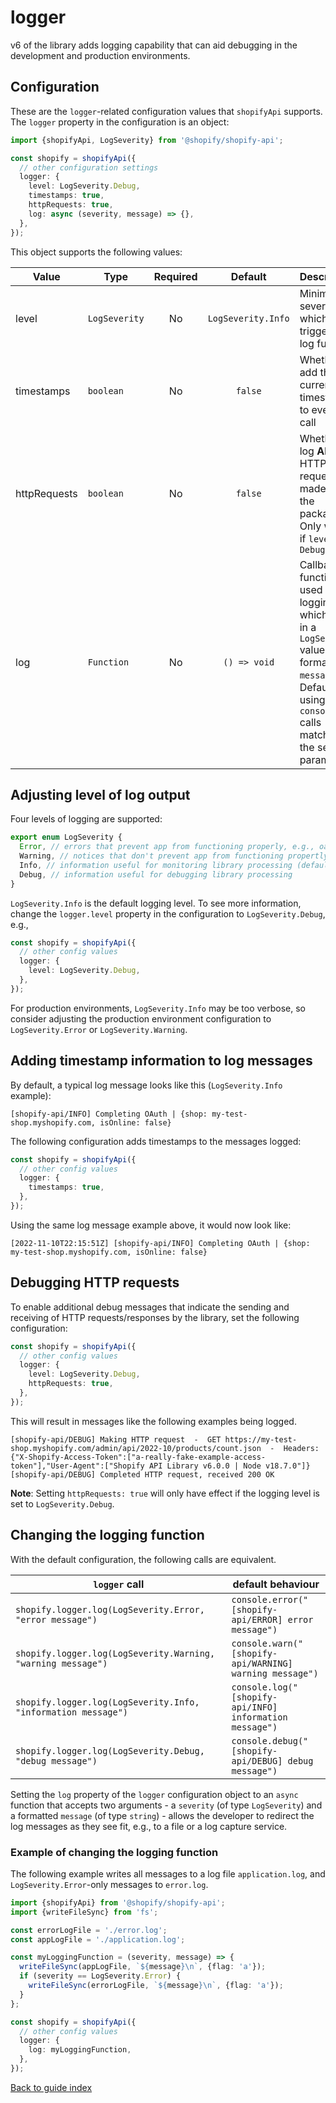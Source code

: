 # logger

v6 of the library adds logging capability that can aid debugging in the development and production environments.

## Configuration

These are the `logger`-related configuration values that `shopifyApi` supports. The `logger` property in the configuration is an object:

```ts
import {shopifyApi, LogSeverity} from '@shopify/shopify-api';

const shopify = shopifyApi({
  // other configuration settings
  logger: {
    level: LogSeverity.Debug,
    timestamps: true,
    httpRequests: true,
    log: async (severity, message) => {},
  },
});
```

This object supports the following values:

| Value        | Type            | Required |        Default        | Description                                                                                                                                                                 |
| ------------ | --------------- | :------: | :-------------------: | --------------------------------------------------------------------------------------------------------------------------------------------------------------------------- |
| level        | `LogSeverity`   |    No    |  `LogSeverity.Info`   | Minimum severity for which to trigger the log function                                                                                                                      |
| timestamps   | `boolean`       |    No    |        `false`        | Whether to add the current timestamp to every log call                                                                                                                      |
| httpRequests | `boolean`       |    No    |        `false`        | Whether to log **ALL** HTTP requests made by the package. Only works if `level` is `Debug`                                                                                  |
| log          | `Function`      |    No    | `() => void`          | Callback function used for logging, which takes in a `LogSeverity` value and a formatted `message`. Defaults to using `console` calls matching the severity parameter |

## Adjusting level of log output

Four levels of logging are supported:

```ts
export enum LogSeverity {
  Error, // errors that prevent app from functioning properly, e.g., oauth errors
  Warning, // notices that don't prevent app from functioning propertly, e.g., deprecation notices
  Info, // information useful for monitoring library processing (default)
  Debug, // information useful for debugging library processing
}
```

`LogSeverity.Info` is the default logging level. To see more information, change the `logger.level` property in the configuration to `LogSeverity.Debug`, e.g.,

```ts
const shopify = shopifyApi({
  // other config values
  logger: {
    level: LogSeverity.Debug,
  },
});
```

For production environments, `LogSeverity.Info` may be too verbose, so consider adjusting the production environment configuration to `LogSeverity.Error` or `LogSeverity.Warning`.

## Adding timestamp information to log messages

By default, a typical log message looks like this (`LogSeverity.Info` example):

```text
[shopify-api/INFO] Completing OAuth | {shop: my-test-shop.myshopify.com, isOnline: false}
```

The following configuration adds timestamps to the messages logged:

```ts
const shopify = shopifyApi({
  // other config values
  logger: {
    timestamps: true,
  },
});
```

Using the same log message example above, it would now look like:

```text
[2022-11-10T22:15:51Z] [shopify-api/INFO] Completing OAuth | {shop: my-test-shop.myshopify.com, isOnline: false}
```

## Debugging HTTP requests

To enable additional debug messages that indicate the sending and receiving of HTTP requests/responses by the library, set the following configuration:

```ts
const shopify = shopifyApi({
  // other config values
  logger: {
    level: LogSeverity.Debug,
    httpRequests: true,
  },
});
```

This will result in messages like the following examples being logged.

```text
[shopify-api/DEBUG] Making HTTP request  -  GET https://my-test-shop.myshopify.com/admin/api/2022-10/products/count.json  -  Headers: {"X-Shopify-Access-Token":["a-really-fake-example-access-token"],"User-Agent":["Shopify API Library v6.0.0 | Node v18.7.0"]}
[shopify-api/DEBUG] Completed HTTP request, received 200 OK
```

**Note**: Setting `httpRequests: true` will only have effect if the logging level is set to `LogSeverity.Debug`.

## Changing the logging function

With the default configuration, the following calls are equivalent.

| `logger` call                                                 | default behaviour                                       |
| ------------------------------------------------------------- | ------------------------------------------------------- |
| `shopify.logger.log(LogSeverity.Error, "error message")`      | `console.error("[shopify-api/ERROR] error message")`    |
| `shopify.logger.log(LogSeverity.Warning, "warning message")`  | `console.warn("[shopify-api/WARNING] warning message")` |
| `shopify.logger.log(LogSeverity.Info, "information message")` | `console.log("[shopify-api/INFO] information message")` |
| `shopify.logger.log(LogSeverity.Debug, "debug message")`      | `console.debug("[shopify-api/DEBUG] debug message")`    |

Setting the `log` property of the `logger` configuration object to an `async` function that accepts two arguments - a `severity` (of type `LogSeverity`) and a formatted `message` (of type `string`) - allows the developer to redirect the log messages as they see fit, e.g., to a file or a log capture service.

### Example of changing the logging function

The following example writes all messages to a log file `application.log`, and `LogSeverity.Error`-only messages to `error.log`.

```ts
import {shopifyApi} from '@shopify/shopify-api';
import {writeFileSync} from 'fs';

const errorLogFile = './error.log';
const appLogFile = './application.log';

const myLoggingFunction = (severity, message) => {
  writeFileSync(appLogFile, `${message}\n`, {flag: 'a'});
  if (severity == LogSeverity.Error) {
    writeFileSync(errorLogFile, `${message}\n`, {flag: 'a'});
  }
};

const shopify = shopifyApi({
  // other config values
  logger: {
    log: myLoggingFunction,
  },
});
```

[Back to guide index](../../README.md#guides)
